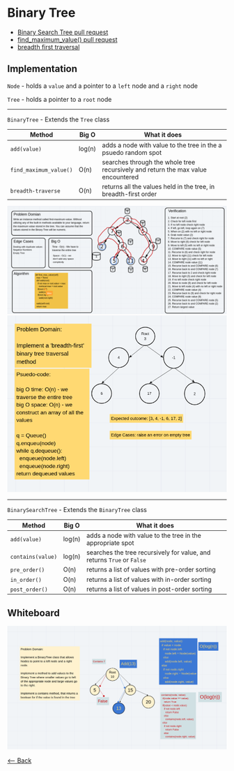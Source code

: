 # Binary Tree

- [Binary Search Tree pull request](https://github.com/skrambelled/data-structures-and-algorithms/pull/30)
- [find_maximum_value() pull request](ttps://github.com/skrambelled/data-structures-and-algorithms/pull/31)
- [breadth first traversal](https://github.com/skrambelled/data-structures-and-algorithms/pull/33)

## Implementation

`Node` - holds a `value` and a pointer to a `left` node and a `right` node

`Tree` - holds a pointer to a `root` node

---

`BinaryTree` - Extends the `Tree` class

Method | Big O | What it does
------ | ----- | ------------
`add(value)` | log(n) | adds a node with value to the tree in the a psuedo random spot
`find_maximum_value()` | O(n) | searches through the whole tree recursively and return the max value encountered
`breadth-traverse` | O(n) | returns all the values held in the tree, in breadth-first order

![find_maximum_value whiteboard](find_maximum_value.png)
![breadth-traverse](breadth-traverse.png)

---

`BinarySearchTree` - Extends the `BinaryTree` class

Method | Big O | What it does
------ | ----- | ------------
`add(value)` | log(n) | adds a node with value to the tree in the appropriate spot
`contains(value)` | log(n) | searches the tree recursively for value, and returns `True` or `False`
`pre_order()` | O(n) | returns a list of values with pre-order sorting
`in_order()` | O(n) | returns a list of values with in-order sorting
`post_order()` | O(n) | returns a list of values in post-order sorting

## Whiteboard

![whiteboard](binary_tree.png)

[<-- Back](../README.md)
